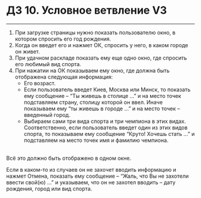 # ДЗ 10. Условное ветвление V3
<hr>

1. При загрузке страницы нужно показать пользователю окно, в котором спросить его год рождения.
2. Когда он введет его и нажмет ОК, спросить у него, в каком городе он живет.
3. При удачном раскладе показать ему еще одно окно, где спросить его любимый вид спорта.
4. При нажатии на ОК показываем ему окно, где должна быть отображена следующая информация:
   - Его возраст.
   - Если пользователь введет Киев, Москва или Минск, то показать ему сообщение – “Ты живешь в столице …” и на место точек подставляем страну, столицу которой он ввел. Иначе показываем ему “ты живешь в городе …” и на место точек – введенный город.
   - Выбираем сами три вида спорта и три чемпиона в этих видах. Соответственно, если пользователь введет один из этих видов спорта, то показываем ему сообщение “Круто! Хочешь стать …” и подставляем на место точек имя и фамилию чемпиона.

<br>
Всё это должно быть отображено в одном окне.

Если в каком-то из случаев он не захочет вводить информацию и нажмет Отмена, показать ему сообщение – “Жаль, что Вы не захотели ввести свой(ю) …” и указываем, что он не захотел вводить – дату рождения, город или вид спорта.